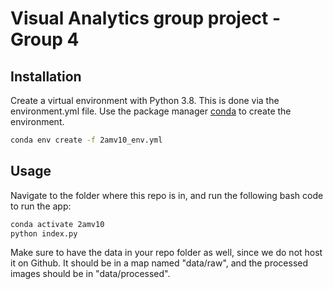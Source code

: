 # Visual Analytics group project - Group 4
## Installation

Create a virtual environment with Python 3.8. This is done via the environment.yml file.
Use the package manager [conda](https://docs.conda.io/en/latest/) to create the environment.

```bash
conda env create -f 2amv10_env.yml
```

## Usage
Navigate to the folder where this repo is in, and run the following bash code to run the app:

```bash
conda activate 2amv10
python index.py
```

Make sure to have the data in your repo folder as well, since we do not host it on Github. It should be in a map named
"data/raw", and the processed images should be in "data/processed".
